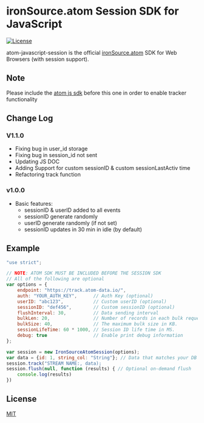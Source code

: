 # ironSource.atom Session SDK for JavaScript

[![License][license-image]][license-url]

atom-javascript-session is the official [ironSource.atom](http://www.ironsrc.com/data-flow-management) SDK for Web Browsers (with session support).

## Note
Please include the [atom js sdk](https://github.com/ironSource/atom-javascript) before this one in order to enable tracker functionality

## Change Log
### V1.1.0
- Fixing bug in user_id storage
- Fixing bug in session_id not sent
- Updating JS DOC
- Adding Support for custom sessionID & custom sessionLastActiv time
- Refactoring track function

### v1.0.0
- Basic features: 
    - sessionID & userID added to all events
    - sessionID generate randomly
    - userID generate randomly (if not set)
    - sessionID updates in 30 min in idle (by default)

## Example
```js
"use strict";

// NOTE: ATOM SDK MUST BE INCLUDED BEFORE THE SESSION SDK
// All of the following are optional
var options = {
    endpoint: "https://track.atom-data.io/",
    auth: "YOUR_AUTH_KEY",      // Auth Key (optional)
    userID: "abc123",           // Custom userID (optional)
    sessionID: "def456",        // Custom sessionID (optional)
    flushInterval: 30,          // Data sending interval
    bulkLen: 20,                // Number of records in each bulk request
    bulkSize: 40,               // The maximum bulk size in KB.
    sessionLifeTime: 60 * 1000, // Session ID life time in MS.
    debug: true                 // Enable print debug information
};

var session = new IronSourceAtomSession(options);
var data = {id: 1, string_col: "String"}; // Data that matches your DB structure
session.track("STREAM NAME:, data);
session.flush(null, function (results) { // Optional on-demand flush
    console.log(results)
})
```

## License
[MIT](LICENSE)

[license-image]: https://img.shields.io/badge/license-MIT-blue.svg
[license-url]: LICENSE
